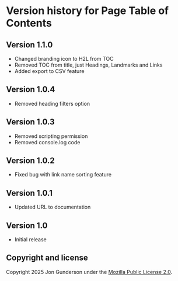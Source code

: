 # Version history for Page Table of Contents

## Version 1.1.0
* Changed branding icon to H2L from TOC
* Removed TOC from title, just Headings, Landmarks and Links
* Added export to CSV feature

## Version 1.0.4
* Removed heading filters option

## Version 1.0.3
* Removed scripting permission
* Removed console.log code

## Version 1.0.2
* Fixed bug with link name sorting feature

## Version 1.0.1
* Updated URL to documentation

## Version 1.0
* Initial release


## Copyright and license

Copyright 2025 Jon Gunderson under the [Mozilla Public License 2.0](LICENSE.md).

